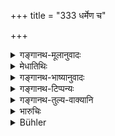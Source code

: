+++
title = "333 धर्मेण च"

+++

<details><summary>गङ्गानथ-मूलानुवादः</summary>

He shall put forth his best efforts towards increasing his property in a righteous manner; and he shall zealously give food to all beings.—(333)
</details>

<details><summary>मेधातिथिः</summary>

बहु अन्नं दातव्यम् इत्य् अर्थः । अन्यथा राज्ञा दण्ड्यः । एवमर्थम् अत्रोच्यते । महाधनस्य चैतत् ॥ ९.३३३ ॥
</details>

<details><summary>गङ्गानथ-भाष्यानुवादः</summary>

That is, be shall give away large quantities of food. Otherwise he should be punished by the King.

What is said here pertains to the Vaiśya who is possessed of much wealth.—(333)
</details>

<details><summary>गङ्गानथ-टिप्पन्यः</summary>

This verse is quoted in *Madanapārijāta* (p. 227);—and in
*Parāśaramādhava* (Ācāra, p. 417).
</details>

<details><summary>गङ्गानथ-तुल्य-वाक्यानि</summary>

**(verses 9.333-336)  
**

*Viṣṇupurāṇa* (Parāśaramādhava-Ācāra, p. 419).—‘It is only through
attending upon the twice-born that the Śūdra becomes entitled to perform the *Pākayajñas*; and thereby becoming blessed, he wins the worlds.—The Śūdra also shall make gifts, and perform the Pākayajña-sacrifices, as also the rites in honour of Pitṛs.’

*Mahābhārata*—*Anuśāsana* (Do.).—‘Finding the Śūdra oppressed with bad
traits due to the quality of Tamas, Pitāmaha ordained attendance upon the twice-born as his duty. Through his devotion to the twice-born, the Śūdra drops off all those traits due to the quality of Tamas; and by attending upon the twice-born, the Śūdra attains the highest good.—Harmless, devoted to good deeds, worshipful towards gods and the twice-born, the Śūdra becomes endowed with all the rewards of Dharma.’

*Mahābhārata—Śānti* (Parāśaramādhava-Ācāra, p. 420).—‘The syllables
*svāhā* and *namaḥ* are the mantras prescribed for the Śūdra; by means
of these shall the Śūdra offer the Pākayajña-Sacrifices; he shall never amass wealth; having acquired wealth by service, he shall win the affection of his elders; and if he is righteously inclined, he may make gifts when permitted to do so by the King.’

*Yājñavalkya* (Do., p. 419).—‘Attached to his wife, pure, supporting his
dependants, devoted to the performance of Śrāddhas, he should never omit to perform the Five Sacrifices by means of ths mantra *namaḥ*.’

Do. (Do., p. 422).—‘If he cannot make a living by service of the twice-born, the Śūdra may become a trader, or obtain a living by means of the arts, always acting for the welfare of the twice-born.’

*Parāśara* (Ācāra, 65).—‘The Śūdra may make a living by the sale of
salt, honey, oil, curds, *takra*, clarified butter and milk.—But the Śūdra becomes immediately degraded by selling wine and flesh, by eating what should not he eaten, and by approaching women who should not be approached. The Śūdra falls immediately by drinking the milk of the
*Kapilā* cow, by approaching a Brāhmaṇa woman and by pronouncing the
words of the Veda.’
</details>

<details><summary>भारुचिः</summary>

अष्टाभिः श्लोकैर् उक्तापि सती वैश्यवृत्तिर् विशेषार्थं पुनर् अभिधीयते । स च विशेषो ऽयम्- **न च वैश्यस्य कामः स्यान् न रक्षेयं पशून्** इति । एवं च सत्य् अस्यान्याभ्यो वृत्तिभ्यः पशुरक्षणवृत्तिर् एव धर्म्येति विज्ञायते । **मणिमुक्ता**दिग्रहणं च सर्वद्रव्यदर्शनार्थम् । तथा च सति नास्य किंचिद् अपि अक्रेयम् इति गम्यते । अन्यच् च हिरण्यादिदानं परिहाप्यान्नं विशेषतो दद्यात्, **सर्वभूतानाम्** इति वचनाति । न केवलं गुणवद्ब्राह्मणेभ्यः । शूद्रस्या[पि वृत्तिर् इदान्]ईम् उच्यते धर्म्या च ॥ ९.३२९–३३ ॥
</details>

<details><summary>Bühler</summary>

333	Let him exert himself to the utmost in order to increase his property in a righteous manner, and let him zealously give food to all created beings.
</details>
